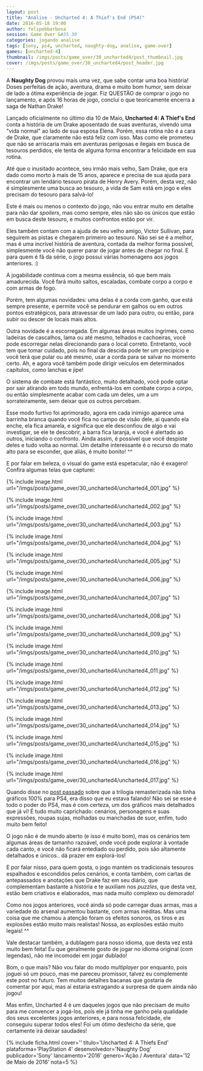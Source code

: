 ```yaml
---
layout: post
title: "Análise - Uncharted 4: A Thief's End (PS4)"
date: 2016-05-18 19:00
author: felipebbarbosa
session: Game Over &#35 30
categories: jogando analise
tags: [sony, ps4, uncharted, naughty-dog, analise, game-over]
games: [uncharted-4]
thumbnail: /imgs/posts/game_over/30_uncharted4/post_thumbnail.jpg
cover: /imgs/posts/game_over/30_uncharted4/post_header.jpg
---
```


A **Naughty Dog** provou mais uma vez, que sabe contar uma boa história! Doses perfeitas de ação, aventura, drama e muito bom humor, sem deixar de lado a ótima experiência de jogar. Fiz QUESTÃO de comprar o jogo no lançamento, e após 16 horas de jogo, concluí o que teoricamente encerra a saga de Nathan Drake!

<!--more-->

Lançado oficialmente no último dia 10 de Maio, **Uncharted 4: A Thief's End** conta a história de um Drake aposentado de suas aventuras, vivendo uma "vida normal" ao lado de sua esposa Elena. Porém, essa rotina não é a cara de Drake, que claramente não está feliz com isso. Mas como ele prometeu que não se arriscaria mais em aventuras perigosas e ilegais em busca de tesouros perdidos, ele tenta de alguma forma encontrar a felicidade em sua rotina.

Até que o inusitado acontece, seu irmão mais velho, Sam Drake, que era dado como morto à mais de 15 anos, aparece e precisa de sua ajuda para encontrar um lendário tesouro pirata de Henry Avery. Porém, desta vez, não é simplesmente uma busca ao tesouro, a vida de Sam está em jogo e eles precisam do tesouro para salvá-lo!

Este é mais ou menos o contexto do jogo, não vou entrar muito em detalhe para não dar _spoilers_, mas como sempre, eles não são os únicos que estão em busca deste tesouro, e muitos confrontos estão por vir.

Eles também contam com a ajuda de seu velho amigo, Victor Sullivan, para seguirem as pistas e chegarem primeiro ao tesouro. Não sei se é a melhor, mas é uma incrível história de aventura, contada da melhor forma possível, simplesmente você não querer parar de jogar antes de chegar no final. E para quem é fã da série, o jogo possui várias homenagens aos jogos anteriores. :)

A jogabilidade continua com a mesma essência, só que bem mais amadurecida. Você fará muito saltos, escaladas, combate corpo a corpo e com armas de fogo.

Porém, tem algumas novidades: uma delas é a corda com ganho, que está sempre presente, e permite você se pendurar em galhos ou em outros pontos estratégicos, para atravessar de um lado para outro, ou então, para subir ou descer de locais mais altos.

Outra novidade é a escorregada. Em algumas áreas muitos ingrimes, como ladeiras de cascalhos, lama ou até mesmo, telhados e cachoeiras, você pode escorregar nelas direcionando para o local correto. Entretanto, você tem que tomar cuidado, pois no final da descida pode ter um precipício e você terá que pular ou até mesmo, usar a corda para se salvar no momento certo. Ah, e agora você também pode dirigir veículos em determinados capítulos, como lanchas e jipe!

O sistema de combate está fantástico, muito detalhado, você pode optar por sair atirando em todo mundo, enfrentá-los em combate corpo a corpo, ou então simplesmente acabar com cada um deles, um a um sorrateiramente, sem deixar que os outros percebam.

Esse modo furtivo foi aprimorado, agora em cada inimigo aparece uma barrinha branca quando você fica no campo de visão dele, aí quando ela enche, ela fica amarela, e significa que ele desconfiou de algo e vai investigar, se ele te descobrir, a barra fica laranja, e você é alertado ao outros, iniciando o confronto. Ainda assim, é possível que você despiste deles e tudo volta ao normal. Um detalhe interessante é o recurso do mato alto para se esconder, que aliás, é muito bonito! ^^

E por falar em beleza, o visual do game está espetacular, não é exagero! Confira algumas telas que capturei:

{% include image.html url="/imgs/posts/game_over/30_uncharted4/uncharted4_001.jpg" %}

{% include image.html url="/imgs/posts/game_over/30_uncharted4/uncharted4_002.jpg" %}

{% include image.html url="/imgs/posts/game_over/30_uncharted4/uncharted4_003.jpg" %}

{% include image.html url="/imgs/posts/game_over/30_uncharted4/uncharted4_004.jpg" %}

{% include image.html url="/imgs/posts/game_over/30_uncharted4/uncharted4_005.jpg" %}

{% include image.html url="/imgs/posts/game_over/30_uncharted4/uncharted4_006.jpg" %}

{% include image.html url="/imgs/posts/game_over/30_uncharted4/uncharted4_007.jpg" %}

{% include image.html url="/imgs/posts/game_over/30_uncharted4/uncharted4_008.jpg" %}

{% include image.html url="/imgs/posts/game_over/30_uncharted4/uncharted4_009.jpg" %}

{% include image.html url="/imgs/posts/game_over/30_uncharted4/uncharted4_010.jpg" %}

{% include image.html url="/imgs/posts/game_over/30_uncharted4/uncharted4_011.jpg" %}

{% include image.html url="/imgs/posts/game_over/30_uncharted4/uncharted4_012.jpg" %}

{% include image.html url="/imgs/posts/game_over/30_uncharted4/uncharted4_013.jpg" %}

{% include image.html url="/imgs/posts/game_over/30_uncharted4/uncharted4_014.jpg" %}

{% include image.html url="/imgs/posts/game_over/30_uncharted4/uncharted4_015.jpg" %}

{% include image.html url="/imgs/posts/game_over/30_uncharted4/uncharted4_016.jpg" %}

{% include image.html url="/imgs/posts/game_over/30_uncharted4/uncharted4_017.jpg" %}

Quando disse no [post passado](/jogando/analise/2016/05/05/analise-uncharted-the-nathan-drake-collection-ps4.html) sobre que a trilogia remasterizada não tinha gráficos 100% para PS4, era disso que eu estava falando! Não sei se esse é todo o poder do PS4, mas é com certeza, um dos gráficos mais detalhados que já vi! É tudo muito caprichado: cenários, personagens e suas expressões, roupas sujas, molhadas ou manchadas de suor, enfim, tudo muito bem feito!

O jogo não é de mundo aberto (e isso é muito bom), mas os cenários tem algumas áreas de tamanho razoável, onde você pode explorar à vontade cada canto, e você não ficará entediado ou perdido, pois são altamente detalhados e únicos.. dá prazer em explorá-los!

E por falar nisso, para quem gosta, o jogo mantém os tradicionais tesouros espalhados e escondidos pelos cenários, e conta também, com cartas de antepassados e anotações que Drake faz em seu diário, que complementam bastante a história e te auxiliam nos _puzzles_, que desta vez, estão bem criativos e elaborados, mas nada muito complexo ou demorado!

Como nos jogos anteriores, você ainda só pode carregar duas armas, mas a variedade do arsenal aumentou bastante, com armas inéditas. Mas uma coisa que me chamou a atenção foram os efeitos sonoros, os tiros e as explosões estão muito mais realistas! Nossa, as explosões estão muito legais! ^^

Vale destacar também, a dublagem para nosso idioma, que desta vez está muito bem feita! Eu que geralmente gosto de jogar no idioma original (com legendas), não me incomodei em jogar dublado!

Bom, o que mais? Não vou falar do modo _multiplayer_ por enquanto, pois joguei só um pouco, mas me pareceu promissor, talvez eu complemente este post no futuro. Tem muitos detalhes bacanas que gostaria de comentar por aqui, mas aí estaria estragando a surpresa de quem ainda não jogou!

Mas enfim, Uncharted 4 é um daqueles jogos que não precisam de muito para me convencer a jogá-los, pois ele já tinha me ganho pela qualidade dos seus excelentes jogos anteriores, e para nossa felicidade, ele conseguiu superar todos eles! Foi um ótimo desfeicho da série, que certamente irá deixar saudades!

{% include ficha.html
  cover=''
  titulo='Uncharted 4: A Thiefs End'
  plataforma='PlayStation 4'
  desenvolvedor='Naughty Dog'
  publicador='Sony'
  lancamento='2016'
  genero='Ação / Aventura'
  data='12 de Maio de 2016'
  nota=5 %}

